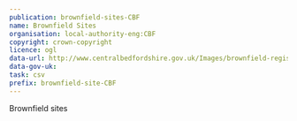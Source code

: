 ```yaml
---
publication: brownfield-sites-CBF
name: Brownfield Sites
organisation: local-authority-eng:CBF
copyright: crown-copyright
licence: ogl
data-url: http://www.centralbedfordshire.gov.uk/Images/brownfield-register-jan-2018_tcm3-26973.csv
data-gov-uk: 
task: csv
prefix: brownfield-site-CBF
---
```


Brownfield sites

